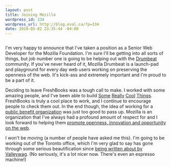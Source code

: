 ```yaml
--- 
layout: post
title: Joining Mozilla
wordpress_id: 334
wordpress_url: http://blog.eval.ca/?p=334
date: 2010-05-02 23:35:44 -04:00
---
```

<img src="http://blog.eval.ca/wp-content/uploads/2010/05/mozilla-foundation.png" alt="" title="mozilla-foundation" class="alignnone size-full wp-image-346" />

<p>I'm very happy to announce that I've taken a position as a Senior Web Developer for the Mozilla Foundation. I'm sure I'll be getting into all sorts of things, but job number one is going to be helping out with the <a href="http://drumbeat.org">Drumbeat</a> community. If you've never heard of it, Mozilla Drumbeat is a launch-pad and playground for every day web users working on preserving the openness of the web. It's kick-ass and extremely important and I'm proud to be a part of it.</p>

Deciding to leave FreshBooks was a tough call to make. I worked with some amazing people, and I've been able to build [Some](http://developers.freshbooks.com/blog/view/freshbooks_now_supports_oauth/) [Really](http://www.freshbooks.com/blog/2010/03/10/google-apps-marketplace-live-with-freshbooks/) [Cool](http://developers.freshbooks.com/blog/view/on_implementing_webhooks/) [Things](http://www.freshbooks.com/blog/2010/01/19/where-in-the-world-is-freshbooks/). FreshBooks is truly a cool place to work, and I continue to encourage people to check them out. In the end though, the idea of working for a <a href="http://blog.lizardwrangler.com/2010/04/23/lets-speak-up-about-mozillas-public-benefit-status/">public benefit organization</a> was just too good to pass up. Mozilla is an organization that I've always had a profound amount of respect for and I look forward to helping them <a href="http://www.mozilla.org/about/mission.html">promote openness, innovation and opportunity on the web</a>.

<p>I won't be moving (a number of people have asked me this). I'm going to be working out of the Toronto office, which I'm very glad to say has gone through some serious beautification since <a href="http://valleywag.gawker.com/391711/techs-worst-workspace-mozilla">being written about by Valleywag</a>. (No seriously, it's a lot nicer now. There's even an espresso machine!)</p>

